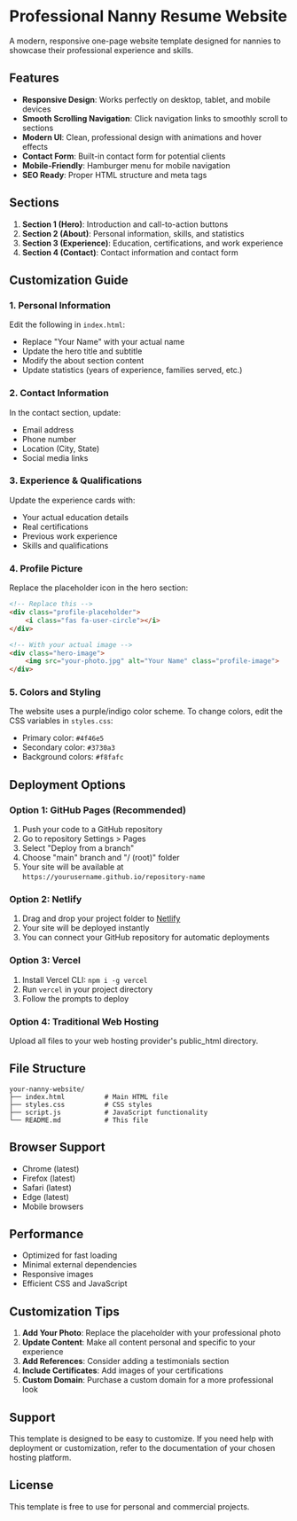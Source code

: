 # Professional Nanny Resume Website

A modern, responsive one-page website template designed for nannies to showcase their professional experience and skills.

## Features

- **Responsive Design**: Works perfectly on desktop, tablet, and mobile devices
- **Smooth Scrolling Navigation**: Click navigation links to smoothly scroll to sections
- **Modern UI**: Clean, professional design with animations and hover effects
- **Contact Form**: Built-in contact form for potential clients
- **Mobile-Friendly**: Hamburger menu for mobile navigation
- **SEO Ready**: Proper HTML structure and meta tags

## Sections

1. **Section 1 (Hero)**: Introduction and call-to-action buttons
2. **Section 2 (About)**: Personal information, skills, and statistics
3. **Section 3 (Experience)**: Education, certifications, and work experience
4. **Section 4 (Contact)**: Contact information and contact form

## Customization Guide

### 1. Personal Information
Edit the following in `index.html`:
- Replace "Your Name" with your actual name
- Update the hero title and subtitle
- Modify the about section content
- Update statistics (years of experience, families served, etc.)

### 2. Contact Information
In the contact section, update:
- Email address
- Phone number
- Location (City, State)
- Social media links

### 3. Experience & Qualifications
Update the experience cards with:
- Your actual education details
- Real certifications
- Previous work experience
- Skills and qualifications

### 4. Profile Picture
Replace the placeholder icon in the hero section:
```html
<!-- Replace this -->
<div class="profile-placeholder">
    <i class="fas fa-user-circle"></i>
</div>

<!-- With your actual image -->
<div class="hero-image">
    <img src="your-photo.jpg" alt="Your Name" class="profile-image">
</div>
```

### 5. Colors and Styling
The website uses a purple/indigo color scheme. To change colors, edit the CSS variables in `styles.css`:
- Primary color: `#4f46e5`
- Secondary color: `#3730a3`
- Background colors: `#f8fafc`

## Deployment Options

### Option 1: GitHub Pages (Recommended)
1. Push your code to a GitHub repository
2. Go to repository Settings > Pages
3. Select "Deploy from a branch"
4. Choose "main" branch and "/ (root)" folder
5. Your site will be available at `https://yourusername.github.io/repository-name`

### Option 2: Netlify
1. Drag and drop your project folder to [Netlify](https://netlify.com)
2. Your site will be deployed instantly
3. You can connect your GitHub repository for automatic deployments

### Option 3: Vercel
1. Install Vercel CLI: `npm i -g vercel`
2. Run `vercel` in your project directory
3. Follow the prompts to deploy

### Option 4: Traditional Web Hosting
Upload all files to your web hosting provider's public_html directory.

## File Structure
```
your-nanny-website/
├── index.html          # Main HTML file
├── styles.css          # CSS styles
├── script.js           # JavaScript functionality
└── README.md           # This file
```

## Browser Support
- Chrome (latest)
- Firefox (latest)
- Safari (latest)
- Edge (latest)
- Mobile browsers

## Performance
- Optimized for fast loading
- Minimal external dependencies
- Responsive images
- Efficient CSS and JavaScript

## Customization Tips

1. **Add Your Photo**: Replace the placeholder with your professional photo
2. **Update Content**: Make all content personal and specific to your experience
3. **Add References**: Consider adding a testimonials section
4. **Include Certificates**: Add images of your certifications
5. **Custom Domain**: Purchase a custom domain for a more professional look

## Support
This template is designed to be easy to customize. If you need help with deployment or customization, refer to the documentation of your chosen hosting platform.

## License
This template is free to use for personal and commercial projects. 